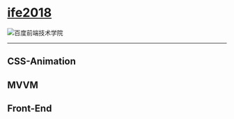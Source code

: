 # [ife2018](http://ife.baidu.com/)

![百度前端技术学院](http://ife.baidu.com/2018/asset/common/img/logo_a3b4064.png)

---

## CSS-Animation


## MVVM

## Front-End
